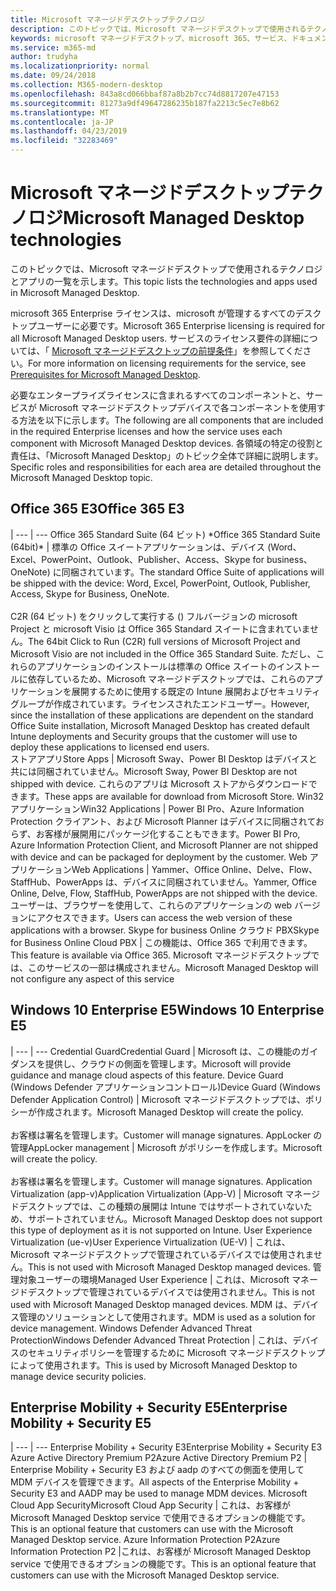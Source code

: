 ```yaml
---
title: Microsoft マネージドデスクトップテクノロジ
description: このトピックでは、Microsoft マネージドデスクトップで使用されるテクノロジとアプリの一覧を示します。
keywords: microsoft マネージドデスクトップ、microsoft 365、サービス、ドキュメント
ms.service: m365-md
author: trudyha
ms.localizationpriority: normal
ms.date: 09/24/2018
ms.collection: M365-modern-desktop
ms.openlocfilehash: 843a8cd066bbaf87a8b2b7cc74d8817207e47153
ms.sourcegitcommit: 81273a9df49647286235b187fa2213c5ec7e8b62
ms.translationtype: MT
ms.contentlocale: ja-JP
ms.lasthandoff: 04/23/2019
ms.locfileid: "32283469"
---
```

# <a name="microsoft-managed-desktop-technologies"></a><span data-ttu-id="66d2c-104">Microsoft マネージドデスクトップテクノロジ</span><span class="sxs-lookup"><span data-stu-id="66d2c-104">Microsoft Managed Desktop technologies</span></span>

<span data-ttu-id="66d2c-105">このトピックでは、Microsoft マネージドデスクトップで使用されるテクノロジとアプリの一覧を示します。</span><span class="sxs-lookup"><span data-stu-id="66d2c-105">This topic lists the technologies and apps used in Microsoft Managed Desktop.</span></span>

<!-- Microsoft 365 E5; Device as a Service -->
<!-- in O365 table, standard suite, removed this sentence "Please see the Installation of Project/Visio 64bit Click to Run Addendum for important deployment instructions. -->

<span data-ttu-id="66d2c-106">microsoft 365 Enterprise ライセンスは、microsoft が管理するすべてのデスクトップユーザーに必要です。</span><span class="sxs-lookup"><span data-stu-id="66d2c-106">Microsoft 365 Enterprise licensing is required for all Microsoft Managed Desktop users.</span></span> <span data-ttu-id="66d2c-107">サービスのライセンス要件の詳細については、「 [Microsoft マネージドデスクトップの前提条件](../get-ready/prerequisites.md)」を参照してください。</span><span class="sxs-lookup"><span data-stu-id="66d2c-107">For more information on licensing requirements for the service, see [Prerequisites for Microsoft Managed Desktop](../get-ready/prerequisites.md).</span></span>

<span data-ttu-id="66d2c-108">必要なエンタープライズライセンスに含まれるすべてのコンポーネントと、サービスが Microsoft マネージドデスクトップデバイスで各コンポーネントを使用する方法を以下に示します。</span><span class="sxs-lookup"><span data-stu-id="66d2c-108">The following are all components that are included in the required Enterprise licenses and how the service uses each component with Microsoft Managed Desktop devices.</span></span> <span data-ttu-id="66d2c-109">各領域の特定の役割と責任は、「Microsoft Managed Desktop」のトピック全体で詳細に説明します。</span><span class="sxs-lookup"><span data-stu-id="66d2c-109">Specific roles and responsibilities for each area are detailed throughout the Microsoft Managed Desktop topic.</span></span> 

## <a name="office-365-e3"></a><span data-ttu-id="66d2c-110">Office 365 E3</span><span class="sxs-lookup"><span data-stu-id="66d2c-110">Office 365 E3</span></span>
 |
 --- | ---
<span data-ttu-id="66d2c-111">Office 365 Standard Suite (64 ビット) \*</span><span class="sxs-lookup"><span data-stu-id="66d2c-111">Office 365 Standard Suite (64bit)\*</span></span> | <span data-ttu-id="66d2c-112">標準の Office スイートアプリケーションは、デバイス (Word、Excel、PowerPoint、Outlook、Publisher、Access、Skype for business、OneNote) に同梱されています。</span><span class="sxs-lookup"><span data-stu-id="66d2c-112">The standard Office Suite of applications will be shipped with the device: Word, Excel, PowerPoint, Outlook, Publisher, Access, Skype for Business, OneNote.</span></span><br><br><span data-ttu-id="66d2c-113">C2R (64 ビット) をクリックして実行する () フルバージョンの microsoft Project と microsoft Visio は Office 365 Standard スイートに含まれていません。</span><span class="sxs-lookup"><span data-stu-id="66d2c-113">The 64bit Click to Run (C2R) full versions of Microsoft Project and Microsoft Visio are not included in the Office 365 Standard Suite.</span></span>  <span data-ttu-id="66d2c-114">ただし、これらのアプリケーションのインストールは標準の Office スイートのインストールに依存しているため、Microsoft マネージドデスクトップでは、これらのアプリケーションを展開するために使用する既定の Intune 展開およびセキュリティグループが作成されています。ライセンスされたエンドユーザー。</span><span class="sxs-lookup"><span data-stu-id="66d2c-114">However, since the installation of these applications are dependent on the standard Office Suite installation, Microsoft Managed Desktop has created default Intune deployments and Security groups that the customer will use to deploy these applications to licensed end users.</span></span>  
<span data-ttu-id="66d2c-115">ストアアプリ</span><span class="sxs-lookup"><span data-stu-id="66d2c-115">Store Apps</span></span> |    <span data-ttu-id="66d2c-116">Microsoft Sway、Power BI Desktop はデバイスと共には同梱されていません。</span><span class="sxs-lookup"><span data-stu-id="66d2c-116">Microsoft Sway, Power BI Desktop are not shipped with device.</span></span> <span data-ttu-id="66d2c-117">これらのアプリは Microsoft ストアからダウンロードできます。</span><span class="sxs-lookup"><span data-stu-id="66d2c-117">These apps are available for download from Microsoft Store.</span></span>
<span data-ttu-id="66d2c-118">Win32 アプリケーション</span><span class="sxs-lookup"><span data-stu-id="66d2c-118">Win32 Applications</span></span> |    <span data-ttu-id="66d2c-119">Power BI Pro、Azure Information Protection クライアント、および Microsoft Planner はデバイスに同梱されておらず、お客様が展開用にパッケージ化することもできます。</span><span class="sxs-lookup"><span data-stu-id="66d2c-119">Power BI Pro, Azure Information Protection Client, and Microsoft Planner are not shipped with device and can be packaged for deployment by the customer.</span></span> 
<span data-ttu-id="66d2c-120">Web アプリケーション</span><span class="sxs-lookup"><span data-stu-id="66d2c-120">Web Applications</span></span> |  <span data-ttu-id="66d2c-121">Yammer、Office Online、Delve、Flow、StaffHub、PowerApps は、デバイスに同梱されていません。</span><span class="sxs-lookup"><span data-stu-id="66d2c-121">Yammer, Office Online, Delve, Flow, StaffHub, PowerApps are not shipped with the device.</span></span> <span data-ttu-id="66d2c-122">ユーザーは、ブラウザーを使用して、これらのアプリケーションの web バージョンにアクセスできます。</span><span class="sxs-lookup"><span data-stu-id="66d2c-122">Users can access the web version of these applications with a browser.</span></span>
<span data-ttu-id="66d2c-123">Skype for business Online クラウド PBX</span><span class="sxs-lookup"><span data-stu-id="66d2c-123">Skype for Business Online Cloud PBX</span></span> | <span data-ttu-id="66d2c-124">この機能は、Office 365 で利用できます。</span><span class="sxs-lookup"><span data-stu-id="66d2c-124">This feature is available via Office 365.</span></span> <span data-ttu-id="66d2c-125">Microsoft マネージドデスクトップでは、このサービスの一部は構成されません。</span><span class="sxs-lookup"><span data-stu-id="66d2c-125">Microsoft Managed Desktop will not configure any aspect of this service</span></span>

## <a name="windows-10-enterprise-e5"></a><span data-ttu-id="66d2c-126">Windows 10 Enterprise E5</span><span class="sxs-lookup"><span data-stu-id="66d2c-126">Windows 10 Enterprise E5</span></span>

 |
 --- | ---
<span data-ttu-id="66d2c-127">Credential Guard</span><span class="sxs-lookup"><span data-stu-id="66d2c-127">Credential Guard</span></span> |  <span data-ttu-id="66d2c-128">Microsoft は、この機能のガイダンスを提供し、クラウドの側面を管理します。</span><span class="sxs-lookup"><span data-stu-id="66d2c-128">Microsoft will provide guidance and manage cloud aspects of this feature.</span></span>
<span data-ttu-id="66d2c-129">Device Guard (Windows Defender アプリケーションコントロール)</span><span class="sxs-lookup"><span data-stu-id="66d2c-129">Device Guard (Windows Defender Application Control)</span></span> | <span data-ttu-id="66d2c-130">Microsoft マネージドデスクトップでは、ポリシーが作成されます。</span><span class="sxs-lookup"><span data-stu-id="66d2c-130">Microsoft Managed Desktop will create the policy.</span></span> <br><br><span data-ttu-id="66d2c-131">お客様は署名を管理します。</span><span class="sxs-lookup"><span data-stu-id="66d2c-131">Customer will manage signatures.</span></span>
<span data-ttu-id="66d2c-132">AppLocker の管理</span><span class="sxs-lookup"><span data-stu-id="66d2c-132">AppLocker management</span></span> |  <span data-ttu-id="66d2c-133">Microsoft がポリシーを作成します。</span><span class="sxs-lookup"><span data-stu-id="66d2c-133">Microsoft will create the policy.</span></span> <br><br><span data-ttu-id="66d2c-134">お客様は署名を管理します。</span><span class="sxs-lookup"><span data-stu-id="66d2c-134">Customer will manage signatures.</span></span>
<span data-ttu-id="66d2c-135">Application Virtualization (app-v)</span><span class="sxs-lookup"><span data-stu-id="66d2c-135">Application Virtualization (App-V)</span></span> |    <span data-ttu-id="66d2c-136">Microsoft マネージドデスクトップでは、この種類の展開は Intune ではサポートされていないため、サポートされていません。</span><span class="sxs-lookup"><span data-stu-id="66d2c-136">Microsoft Managed Desktop does not support this type of deployment as it is not supported on Intune.</span></span>
<span data-ttu-id="66d2c-137">User Experience Virtualization (ue-v)</span><span class="sxs-lookup"><span data-stu-id="66d2c-137">User Experience Virtualization (UE-V)</span></span> | <span data-ttu-id="66d2c-138">これは、Microsoft マネージドデスクトップで管理されているデバイスでは使用されません。</span><span class="sxs-lookup"><span data-stu-id="66d2c-138">This is not used with Microsoft Managed Desktop managed devices.</span></span>
<span data-ttu-id="66d2c-139">管理対象ユーザーの環境</span><span class="sxs-lookup"><span data-stu-id="66d2c-139">Managed User Experience</span></span>  | <span data-ttu-id="66d2c-140">これは、Microsoft マネージドデスクトップで管理されているデバイスでは使用されません。</span><span class="sxs-lookup"><span data-stu-id="66d2c-140">This is not used with Microsoft Managed Desktop managed devices.</span></span> <span data-ttu-id="66d2c-141">MDM は、デバイス管理のソリューションとして使用されます。</span><span class="sxs-lookup"><span data-stu-id="66d2c-141">MDM is used as a solution for device management.</span></span>
<span data-ttu-id="66d2c-142">Windows Defender Advanced Threat Protection</span><span class="sxs-lookup"><span data-stu-id="66d2c-142">Windows Defender Advanced Threat Protection</span></span> |   <span data-ttu-id="66d2c-143">これは、デバイスのセキュリティポリシーを管理するために Microsoft マネージドデスクトップによって使用されます。</span><span class="sxs-lookup"><span data-stu-id="66d2c-143">This is used by Microsoft Managed Desktop to manage device security policies.</span></span> 

## <a name="enterprise-mobility--security-e5"></a><span data-ttu-id="66d2c-144">Enterprise Mobility + Security E5</span><span class="sxs-lookup"><span data-stu-id="66d2c-144">Enterprise Mobility + Security E5</span></span>

 |
 --- | ---
<span data-ttu-id="66d2c-145">Enterprise Mobility + Security E3</span><span class="sxs-lookup"><span data-stu-id="66d2c-145">Enterprise Mobility + Security E3</span></span><br><span data-ttu-id="66d2c-146">Azure Active Directory Premium P2</span><span class="sxs-lookup"><span data-stu-id="66d2c-146">Azure Active Directory Premium P2</span></span> |    <span data-ttu-id="66d2c-147">Enterprise Mobility + Security E3 および aadp のすべての側面を使用して MDM デバイスを管理できます。</span><span class="sxs-lookup"><span data-stu-id="66d2c-147">All aspects of the Enterprise Mobility + Security E3 and AADP may be used to manage MDM devices.</span></span>
<span data-ttu-id="66d2c-148">Microsoft Cloud App Security</span><span class="sxs-lookup"><span data-stu-id="66d2c-148">Microsoft Cloud App Security</span></span> |  <span data-ttu-id="66d2c-149">これは、お客様が Microsoft Managed Desktop service で使用できるオプションの機能です。</span><span class="sxs-lookup"><span data-stu-id="66d2c-149">This is an optional feature that customers can use with the Microsoft Managed Desktop service.</span></span>
<span data-ttu-id="66d2c-150">Azure Information Protection P2</span><span class="sxs-lookup"><span data-stu-id="66d2c-150">Azure Information Protection P2</span></span>  |<span data-ttu-id="66d2c-151">これは、お客様が Microsoft Managed Desktop service で使用できるオプションの機能です。</span><span class="sxs-lookup"><span data-stu-id="66d2c-151">This is an optional feature that customers can use with the Microsoft Managed Desktop service.</span></span>
